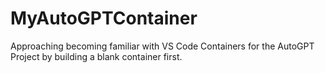 # MyAutoGPTContainer
Approaching becoming familiar with VS Code Containers for the AutoGPT Project by building a blank container first.
